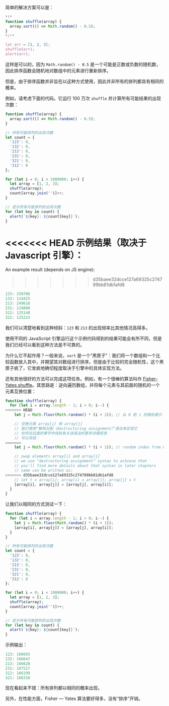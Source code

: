 简单的解决方案可以是：

```js run
*!*
function shuffle(array) {
  array.sort(() => Math.random() - 0.5);
}
*/!*

let arr = [1, 2, 3];
shuffle(arr);
alert(arr);
```

这样是可以的，因为 `Math.random() - 0.5` 是一个可能是正数或负数的随机数，因此排序函数会随机地对数组中的元素进行重新排序。

但是，由于排序函数并非旨在以这种方式使用，因此并非所有的排列都具有相同的概率。

例如，请考虑下面的代码。它运行 100 万次 `shuffle` 并计算所有可能结果的出现次数：

```js run
function shuffle(array) {
  array.sort(() => Math.random() - 0.5);
}

// 所有可能排列的出现次数
let count = {
  '123': 0,
  '132': 0,
  '213': 0,
  '231': 0,
  '321': 0,
  '312': 0
};

for (let i = 0; i < 1000000; i++) {
  let array = [1, 2, 3];
  shuffle(array);
  count[array.join('')]++;
}

// 显示所有可能排列的出现次数
for (let key in count) {
  alert(`${key}: ${count[key]}`);
}
```

<<<<<<< HEAD
示例结果（取决于 Javascript 引擎）：
=======
An example result (depends on JS engine):
>>>>>>> d35baee32dcce127a69325c274799bb81db1afd8

```js
123: 250706
132: 124425
213: 249618
231: 124880
312: 125148
321: 125223
```

我们可以清楚地看到这种倾斜：`123` 和 `213` 的出现频率比其他情况高得多。

使用不同的 JavaScript 引擎运行这个示例代码得到的结果可能会有所不同，但是我们已经可以看到这种方法是不可靠的。

为什么它不起作用？一般来说，`sort` 是一个“黑匣子”：我们将一个数组和一个比较函数放入其中，并期望其对数组进行排序。但是由于比较的完全随机性，这个黑匣子疯了，它发疯地确切程度取决于引擎中的具体实现方法。

还有其他很好的方法可以完成这项任务。例如，有一个很棒的算法叫作 [Fisher-Yates shuffle](https://en.wikipedia.org/wiki/Fisher%E2%80%93Yates_shuffle)。其思路是：逆向遍历数组，并将每个元素与其前面的随机的一个元素互换位置：

```js
function shuffle(array) {
  for (let i = array.length - 1; i > 0; i--) {
<<<<<<< HEAD
    let j = Math.floor(Math.random() * (i + 1)); // 从 0 到 i 的随机索引

    // 交换元素 array[i] 和 array[j]
    // 我们使用“解构分配（destructuring assignment）”语法来实现它
    // 你将在后面的章节中找到有关该语法的更多详细信息
    // 可以写成：
=======
    let j = Math.floor(Math.random() * (i + 1)); // random index from 0 to i

    // swap elements array[i] and array[j]
    // we use "destructuring assignment" syntax to achieve that
    // you'll find more details about that syntax in later chapters
    // same can be written as:
>>>>>>> d35baee32dcce127a69325c274799bb81db1afd8
    // let t = array[i]; array[i] = array[j]; array[j] = t
    [array[i], array[j]] = [array[j], array[i]];
  }
}
```

让我们以相同的方式测试一下：

```js run
function shuffle(array) {
  for (let i = array.length - 1; i > 0; i--) {
    let j = Math.floor(Math.random() * (i + 1));
    [array[i], array[j]] = [array[j], array[i]];
  }
}

// 所有可能排列的出现次数
let count = {
  '123': 0,
  '132': 0,
  '213': 0,
  '231': 0,
  '321': 0,
  '312': 0
};

for (let i = 0; i < 1000000; i++) {
  let array = [1, 2, 3];
  shuffle(array);
  count[array.join('')]++;
}

// 显示所有可能排列的出现次数
for (let key in count) {
  alert(`${key}: ${count[key]}`);
}
```

示例输出：

```js
123: 166693
132: 166647
213: 166628
231: 167517
312: 166199
321: 166316
```

现在看起来不错：所有排列都以相同的概率出现。

另外，在性能方面，Fisher — Yates 算法要好得多，没有“排序”开销。
